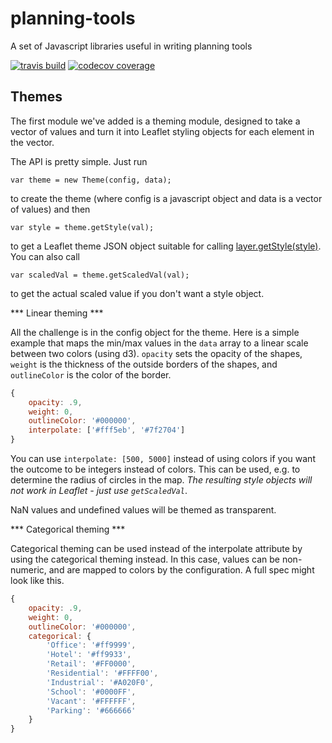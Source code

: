 # planning-tools
A set of Javascript libraries useful in writing planning tools

[![travis build](https://img.shields.io/travis/mapcraftlabs/planning-tools.svg?style=flat-square)](https://travis-ci.org/mapcraftlabs/planning-tools)
[![codecov coverage](https://img.shields.io/codecov/c/github/mapcraftlabs/planning-tools.svg?style=flat-square)](https://codecov.io/github/mapcraftlabs/planning-tools)

## Themes

The first module we've added is a theming module, designed to take a vector of values and turn it into Leaflet styling objects for each element in the vector.

The API is pretty simple.  Just run 

`var theme = new Theme(config, data);`

to create the theme (where config is a javascript object and data is a vector of values) and then

`var style = theme.getStyle(val);`

to get a Leaflet theme JSON object suitable for calling [layer.getStyle(style)](http://leafletjs.com/reference.html#path-setstyle).  You can also call

`var scaledVal = theme.getScaledVal(val);`

to get the actual scaled value if you don't want a style object.

*** Linear theming ***
 
All the challenge is in the config object for the theme.  Here is a simple example that maps the min/max values in the `data` array to a linear scale between two colors (using d3).  `opacity` sets the opacity of the shapes, `weight` is the thickness of the outside borders of the shapes, and `outlineColor` is the color of the border.

```javascript
{
    opacity: .9,
    weight: 0,
    outlineColor: '#000000',
    interpolate: ['#fff5eb', '#7f2704']
}
```

You can use `interpolate: [500, 5000]` instead of using colors if you want the outcome to be integers instead of colors.  This can be used, e.g. to determine the radius of circles in the map.  *The resulting style objects will not work in Leaflet - just use `getScaledVal`*.

NaN values and undefined values will be themed as transparent.

*** Categorical theming ***

Categorical theming can be used instead of the interpolate attribute by using the categorical theming instead.  In this case, values can be non-numeric, and are mapped to colors by the configuration.  A full spec might look like this.

```javascript
{
    opacity: .9,
    weight: 0,
    outlineColor: '#000000',
    categorical: {
        'Office': '#ff9999',
        'Hotel': '#ff9933',
        'Retail': '#FF0000',
        'Residential': '#FFFF00',
        'Industrial': '#A020F0',
        'School': '#0000FF',
        'Vacant': '#FFFFFF',
        'Parking': '#666666'
    }
}
```
